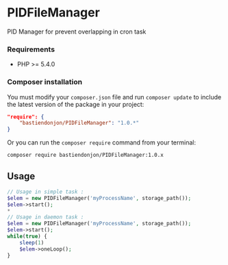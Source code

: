 # PIDFileManager
PID Manager for prevent overlapping in cron task

### Requirements
- PHP >= 5.4.0

### Composer installation
You must modify your `composer.json` file and run `composer update` to include the latest version of the package in your project:

```json
"require": {
    "bastiendonjon/PIDFileManager": "1.0.*"
}
```

Or you can run the `composer require` command from your terminal:

```
composer require bastiendonjon/PIDFileManager:1.0.x
```

## Usage
```php
// Usage in simple task :
$elem = new PIDFileManager('myProcessName', storage_path());
$elem->start();
*
// Usage in daemon task :
$elem = new PIDFileManager('myProcessName', storage_path());
$elem->start();
while(true) {
    sleep(1)
    $elem->oneLoop();
}
```